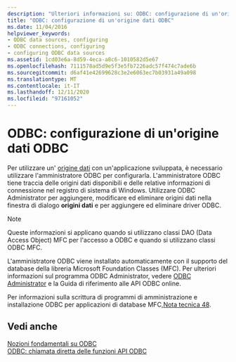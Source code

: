 ```yaml
---
description: "Ulteriori informazioni su: ODBC: configurazione di un'origine dati ODBC"
title: "ODBC: configurazione di un'origine dati ODBC"
ms.date: 11/04/2016
helpviewer_keywords:
- ODBC data sources, configuring
- ODBC connections, configuring
- configuring ODBC data sources
ms.assetid: 1cd03e6a-8d59-4eca-a8c6-1010582d5e67
ms.openlocfilehash: 7111578ad5d9e5f3e5fb7226adc57f474c7ade6b
ms.sourcegitcommit: d6af41e42699628c3e2e6063ec7b03931a49a098
ms.translationtype: MT
ms.contentlocale: it-IT
ms.lasthandoff: 12/11/2020
ms.locfileid: "97161052"
---
```

# <a name="odbc-configuring-an-odbc-data-source"></a>ODBC: configurazione di un'origine dati ODBC

Per utilizzare un' [origine dati](../../data/odbc/data-source-odbc.md) con un'applicazione sviluppata, è necessario utilizzare l'amministratore ODBC per configurarla. L'amministratore ODBC tiene traccia delle origini dati disponibili e delle relative informazioni di connessione nel registro di sistema di Windows. Utilizzare ODBC Administrator per aggiungere, modificare ed eliminare origini dati nella finestra di dialogo **origini dati** e per aggiungere ed eliminare driver ODBC.

> [!NOTE]
> Queste informazioni si applicano quando si utilizzano classi DAO (Data Access Object) MFC per l'accesso a ODBC e quando si utilizzano classi ODBC MFC.

L'amministratore ODBC viene installato automaticamente con il supporto del database della libreria Microsoft Foundation Classes (MFC). Per ulteriori informazioni sul programma ODBC Administrator, vedere [ODBC Administrator](../../data/odbc/odbc-administrator.md) e la Guida di riferimento alle API ODBC online.

Per informazioni sulla scrittura di programmi di amministrazione e installazione ODBC per applicazioni di database MFC,[Nota tecnica 48](../../mfc/tn048-writing-odbc-setup-and-administration-programs.md).

## <a name="see-also"></a>Vedi anche

[Nozioni fondamentali su ODBC](../../data/odbc/odbc-basics.md)<br/>
[ODBC: chiamata diretta delle funzioni API ODBC](../../data/odbc/odbc-calling-odbc-api-functions-directly.md)
